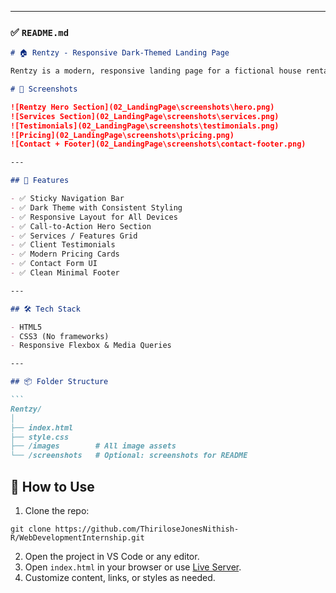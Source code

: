 
---

### ✅ `README.md`

````markdown
# 🏠 Rentzy - Responsive Dark-Themed Landing Page

Rentzy is a modern, responsive landing page for a fictional house rental service. It’s built using clean HTML and CSS with a sleek dark theme and consistent UI components — perfect for practicing frontend skills or showcasing your portfolio.

# 📸 Screenshots

![Rentzy Hero Section](02_LandingPage\screenshots\hero.png)  
![Services Section](02_LandingPage\screenshots\services.png)  
![Testimonials](02_LandingPage\screenshots\testimonials.png)
![Pricing](02_LandingPage\screenshots\pricing.png)   
![Contact + Footer](02_LandingPage\screenshots\contact-footer.png)

---

## 📁 Features

- ✅ Sticky Navigation Bar
- ✅ Dark Theme with Consistent Styling
- ✅ Responsive Layout for All Devices
- ✅ Call-to-Action Hero Section
- ✅ Services / Features Grid
- ✅ Client Testimonials
- ✅ Modern Pricing Cards
- ✅ Contact Form UI
- ✅ Clean Minimal Footer

---

## 🛠️ Tech Stack

- HTML5
- CSS3 (No frameworks)
- Responsive Flexbox & Media Queries

---

## 📦 Folder Structure

```
Rentzy/
│
├── index.html
├── style.css
├── /images        # All image assets
└── /screenshots   # Optional: screenshots for README
````

## 🚀 How to Use

1. Clone the repo:

```
git clone https://github.com/ThiriloseJonesNithish-R/WebDevelopmentInternship.git
```

2. Open the project in VS Code or any editor.
3. Open `index.html` in your browser or use [Live Server](https://marketplace.visualstudio.com/items?itemName=ritwickdey.LiveServer).
4. Customize content, links, or styles as needed.